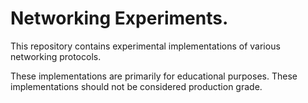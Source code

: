 # Networking Experiments.

This repository contains experimental implementations of various networking protocols.

These implementations are primarily for educational purposes. These implementations should not be considered production grade.
